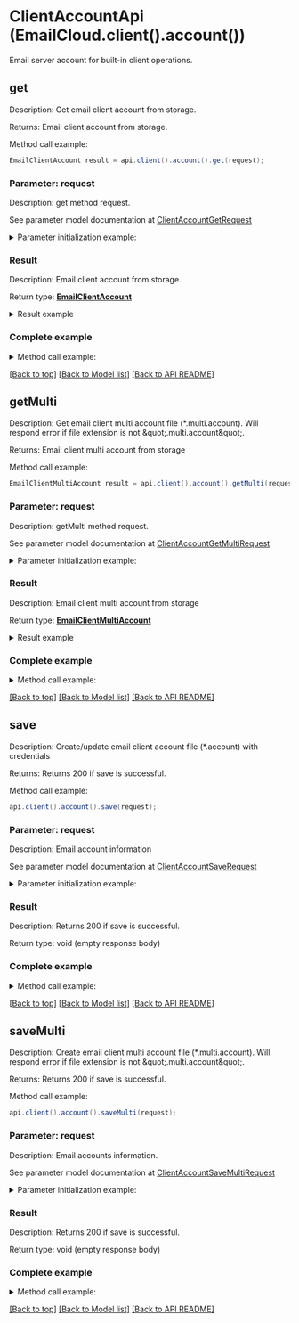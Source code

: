 # ClientAccountApi (EmailCloud.client().account())

Email server account for built-in client operations.

<a name="get"></a>
## get

Description: Get email client account from storage.             

Returns: Email client account from storage.

Method call example:
```java
EmailClientAccount result = api.client().account().get(request);
```


### Parameter: request

Description: get method request.

See parameter model documentation at [ClientAccountGetRequest](ClientAccountGetRequest.md)

<details>
    <summary>Parameter initialization example:</summary>

```java
ClientAccountGetRequest request = Models.clientAccountGetRequest()
    .fileName("email.account")
    .folder("email/account/location/on/storage")
    .storage("First Storage")
    .build();
```

</details>

### Result

Description: Email client account from storage.

Return type: [**EmailClientAccount**](EmailClientAccount.md)

<details>
    <summary>Result example</summary>

```java
result = Models.emailClientAccount()
    .host("smtp.example.com")
    .port(465)
    .securityOptions("SSLAuto")
    .protocolType("SMTP")
    .credentials(Models.emailClientAccountOauthCredentials()
        .clientId("clientId")
        .clientSecret("clientSecret")
        .refreshToken("refreshToken")
        .login("example@example.com")
        .build())
    .build();
```
</details>

### Complete example

<details>
    <summary>Method call example:</summary>

```java
EmailCloud api = new EmailCloud(appKey, appSid);

// Prepare parameters:
ClientAccountGetRequest request = Models.clientAccountGetRequest()
    .fileName("email.account")
    .folder("email/account/location/on/storage")
    .storage("First Storage")
    .build();

// Call method:
EmailClientAccount result = api.client().account().get(request);

// Result example:
result = Models.emailClientAccount()
    .host("smtp.example.com")
    .port(465)
    .securityOptions("SSLAuto")
    .protocolType("SMTP")
    .credentials(Models.emailClientAccountOauthCredentials()
        .clientId("clientId")
        .clientSecret("clientSecret")
        .refreshToken("refreshToken")
        .login("example@example.com")
        .build())
    .build();
```

</details>

[[Back to top]](#) [[Back to Model list]](Models.md) [[Back to API README]](README.md)

<a name="getMulti"></a>
## getMulti

Description: Get email client multi account file (*.multi.account). Will respond error if file extension is not \&quot;.multi.account\&quot;.             

Returns: Email client multi account from storage

Method call example:
```java
EmailClientMultiAccount result = api.client().account().getMulti(request);
```


### Parameter: request

Description: getMulti method request.

See parameter model documentation at [ClientAccountGetMultiRequest](ClientAccountGetMultiRequest.md)

<details>
    <summary>Parameter initialization example:</summary>

```java
ClientAccountGetMultiRequest request = Models.clientAccountGetMultiRequest()
    .fileName("email.multi.account")
    .folder("email/account/location/on/storage")
    .storage("First Storage")
    .build();
```

</details>

### Result

Description: Email client multi account from storage

Return type: [**EmailClientMultiAccount**](EmailClientMultiAccount.md)

<details>
    <summary>Result example</summary>

```java
result = Models.emailClientMultiAccount()
    .receiveAccounts(Arrays.<EmailClientAccount>asList(
        Models.emailClientAccount()
            .host("imap.gmail.com")
            .port(993)
            .securityOptions("SSLAuto")
            .credentials(Models.emailClientAccountPasswordCredentials()
                .password("password")
                .login("example@gmail.com")
                .build())
            .build(),
        Models.emailClientAccount()
            .host("exchange@outlook.com")
            .port(443)
            .protocolType("EWS")
            .credentials(Models.emailClientAccountOauthCredentials()
                .clientId("clientId")
                .clientSecret("clientSecret")
                .refreshToken("refreshToken")
                .login("example@outlook.com")
                .build())
            .build()))
    .sendAccount(Models.emailClientAccount()
        .host("smtp.gmail.com")
        .port(465)
        .securityOptions("SSLAuto")
        .protocolType("SMTP")
        .credentials(Models.emailClientAccountPasswordCredentials()
            .password("password")
            .login("example@gmail.com")
            .build())
        .build())
    .build();
```
</details>

### Complete example

<details>
    <summary>Method call example:</summary>

```java
EmailCloud api = new EmailCloud(appKey, appSid);

// Prepare parameters:
ClientAccountGetMultiRequest request = Models.clientAccountGetMultiRequest()
    .fileName("email.multi.account")
    .folder("email/account/location/on/storage")
    .storage("First Storage")
    .build();

// Call method:
EmailClientMultiAccount result = api.client().account().getMulti(request);

// Result example:
result = Models.emailClientMultiAccount()
    .receiveAccounts(Arrays.<EmailClientAccount>asList(
        Models.emailClientAccount()
            .host("imap.gmail.com")
            .port(993)
            .securityOptions("SSLAuto")
            .credentials(Models.emailClientAccountPasswordCredentials()
                .password("password")
                .login("example@gmail.com")
                .build())
            .build(),
        Models.emailClientAccount()
            .host("exchange@outlook.com")
            .port(443)
            .protocolType("EWS")
            .credentials(Models.emailClientAccountOauthCredentials()
                .clientId("clientId")
                .clientSecret("clientSecret")
                .refreshToken("refreshToken")
                .login("example@outlook.com")
                .build())
            .build()))
    .sendAccount(Models.emailClientAccount()
        .host("smtp.gmail.com")
        .port(465)
        .securityOptions("SSLAuto")
        .protocolType("SMTP")
        .credentials(Models.emailClientAccountPasswordCredentials()
            .password("password")
            .login("example@gmail.com")
            .build())
        .build())
    .build();
```

</details>

[[Back to top]](#) [[Back to Model list]](Models.md) [[Back to API README]](README.md)

<a name="save"></a>
## save

Description: Create/update email client account file (*.account) with credentials             

Returns: Returns 200 if save is successful.

Method call example:
```java
api.client().account().save(request);
```

### Parameter: request

Description: Email account information

See parameter model documentation at [ClientAccountSaveRequest](ClientAccountSaveRequest.md)

<details>
    <summary>Parameter initialization example:</summary>
    
```java
ClientAccountSaveRequest request = Models.clientAccountSaveRequest()
    .storageFile(Models.storageFileLocation()
        .fileName("email.account")
        .storage("First Storage")
        .folderPath("file/location/folder/on/storage")
        .build())
    .value(Models.emailClientAccount()
        .host("smtp.example.com")
        .port(465)
        .securityOptions("SSLAuto")
        .protocolType("SMTP")
        .credentials(Models.emailClientAccountOauthCredentials()
            .clientId("clientId")
            .clientSecret("clientSecret")
            .refreshToken("refreshToken")
            .login("example@example.com")
            .build())
        .build())
    .build();
```

</details>


### Result

Description: Returns 200 if save is successful.

Return type: void (empty response body)


### Complete example

<details>
    <summary>Method call example:</summary>

```java
EmailCloud api = new EmailCloud(appKey, appSid);

// Prepare parameters:
ClientAccountSaveRequest request = Models.clientAccountSaveRequest()
    .storageFile(Models.storageFileLocation()
        .fileName("email.account")
        .storage("First Storage")
        .folderPath("file/location/folder/on/storage")
        .build())
    .value(Models.emailClientAccount()
        .host("smtp.example.com")
        .port(465)
        .securityOptions("SSLAuto")
        .protocolType("SMTP")
        .credentials(Models.emailClientAccountOauthCredentials()
            .clientId("clientId")
            .clientSecret("clientSecret")
            .refreshToken("refreshToken")
            .login("example@example.com")
            .build())
        .build())
    .build();

// Call method:
api.client().account().save(request);
```

</details>

[[Back to top]](#) [[Back to Model list]](Models.md) [[Back to API README]](README.md)
<a name="saveMulti"></a>
## saveMulti

Description: Create email client multi account file (*.multi.account). Will respond error if file extension is not \&quot;.multi.account\&quot;.             

Returns: Returns 200 if save is successful.

Method call example:
```java
api.client().account().saveMulti(request);
```

### Parameter: request

Description: Email accounts information.

See parameter model documentation at [ClientAccountSaveMultiRequest](ClientAccountSaveMultiRequest.md)

<details>
    <summary>Parameter initialization example:</summary>
    
```java
ClientAccountSaveMultiRequest request = Models.clientAccountSaveMultiRequest()
    .storageFile(Models.storageFileLocation()
        .fileName("email.multi.account")
        .storage("First Storage")
        .folderPath("file/location/folder/on/storage")
        .build())
    .value(Models.emailClientMultiAccount()
        .receiveAccounts(Arrays.<EmailClientAccount>asList(
            Models.emailClientAccount()
                .host("imap.gmail.com")
                .port(993)
                .securityOptions("SSLAuto")
                .credentials(Models.emailClientAccountPasswordCredentials()
                    .password("password")
                    .login("example@gmail.com")
                    .build())
                .build(),
            Models.emailClientAccount()
                .host("exchange@outlook.com")
                .port(443)
                .protocolType("EWS")
                .credentials(Models.emailClientAccountOauthCredentials()
                    .clientId("clientId")
                    .clientSecret("clientSecret")
                    .refreshToken("refreshToken")
                    .login("example@outlook.com")
                    .build())
                .build()))
        .sendAccount(Models.emailClientAccount()
            .host("smtp.gmail.com")
            .port(465)
            .securityOptions("SSLAuto")
            .protocolType("SMTP")
            .credentials(Models.emailClientAccountPasswordCredentials()
                .password("password")
                .login("example@gmail.com")
                .build())
            .build())
        .build())
    .build();
```

</details>


### Result

Description: Returns 200 if save is successful.

Return type: void (empty response body)


### Complete example

<details>
    <summary>Method call example:</summary>

```java
EmailCloud api = new EmailCloud(appKey, appSid);

// Prepare parameters:
ClientAccountSaveMultiRequest request = Models.clientAccountSaveMultiRequest()
    .storageFile(Models.storageFileLocation()
        .fileName("email.multi.account")
        .storage("First Storage")
        .folderPath("file/location/folder/on/storage")
        .build())
    .value(Models.emailClientMultiAccount()
        .receiveAccounts(Arrays.<EmailClientAccount>asList(
            Models.emailClientAccount()
                .host("imap.gmail.com")
                .port(993)
                .securityOptions("SSLAuto")
                .credentials(Models.emailClientAccountPasswordCredentials()
                    .password("password")
                    .login("example@gmail.com")
                    .build())
                .build(),
            Models.emailClientAccount()
                .host("exchange@outlook.com")
                .port(443)
                .protocolType("EWS")
                .credentials(Models.emailClientAccountOauthCredentials()
                    .clientId("clientId")
                    .clientSecret("clientSecret")
                    .refreshToken("refreshToken")
                    .login("example@outlook.com")
                    .build())
                .build()))
        .sendAccount(Models.emailClientAccount()
            .host("smtp.gmail.com")
            .port(465)
            .securityOptions("SSLAuto")
            .protocolType("SMTP")
            .credentials(Models.emailClientAccountPasswordCredentials()
                .password("password")
                .login("example@gmail.com")
                .build())
            .build())
        .build())
    .build();

// Call method:
api.client().account().saveMulti(request);
```

</details>

[[Back to top]](#) [[Back to Model list]](Models.md) [[Back to API README]](README.md)
